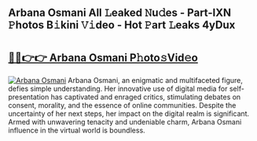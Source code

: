 ## Arbana Osmani All 𝙻eaked 𝙽u𝚍es - Part-IXN 𝙿hotos B𝚒kini 𝚅𝚒deo - Hot 𝙿art 𝙻eaks 4yDux

# <h2><a href="http://ld2zj4r.urlbe.top/?page=Arbana+Osmani">🔗🔗👉👉 Arbana Osmani P𝚑oto𝚜Vid𝚎o</a></h2>

[![Arbana Osmani](https://i.imgur.com/eBuTRDB.gif)](http://ld2zj4r.urlbe.top/?page=Arbana+Osmani)
Arbana Osmani, an enigmatic and multifaceted figure, defies simple understanding. Her innovative use of digital media for self-presentation has captivated and enraged critics, stimulating debates on consent, morality, and the essence of online communities. Despite the uncertainty of her next steps, her impact on the digital realm is significant. Armed with unwavering tenacity and undeniable charm, Arbana Osmani influence in the virtual world is boundless.

